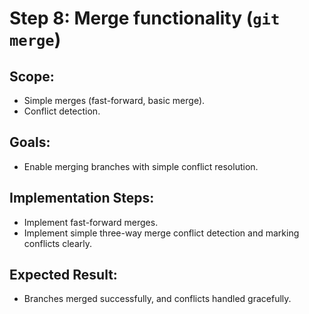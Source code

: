 # Step 8: Merge functionality (`git merge`)

## Scope:
- Simple merges (fast-forward, basic merge).
- Conflict detection.

## Goals:
- Enable merging branches with simple conflict resolution.

## Implementation Steps:
- Implement fast-forward merges.
- Implement simple three-way merge conflict detection and marking conflicts clearly.

## Expected Result:
- Branches merged successfully, and conflicts handled gracefully.
